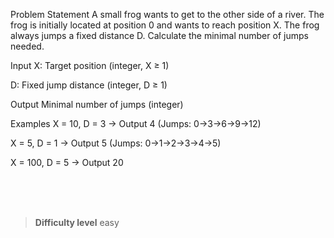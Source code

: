 Problem Statement
A small frog wants to get to the other side of a river. The frog is initially located at position 0 and wants to reach position X. The frog always jumps a fixed distance D. Calculate the minimal number of jumps needed.

Input
X: Target position (integer, X ≥ 1)

D: Fixed jump distance (integer, D ≥ 1)

Output
Minimal number of jumps (integer)

Examples
X = 10, D = 3 → Output 4 (Jumps: 0→3→6→9→12)

X = 5, D = 1 → Output 5 (Jumps: 0→1→2→3→4->5)

X = 100, D = 5 → Output 20


<br><br><br>

> **Difficulty level**
> easy
